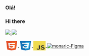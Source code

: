 ### Olá!  

### Hi there 

<!--
**monaric/monaric** is a ✨ _special_ ✨ repository because its `README.md` (this file) appears on your GitHub profile.

Here are some ideas to get you started:

- 🔭 I’m currently working on ...
- 🌱 I’m currently learning ...
- 👯 I’m looking to collaborate on ...
- 🤔 I’m looking for help with ...
- 💬 Ask me about ...
- 📫 How to reach me: ...
- 😄 Pronouns: ...
- ⚡ Fun fact: ...
-->
<div>
  <a href="https://github.com/bertassilaura">
  <img height="150em" src="https://github-readme-stats.vercel.app/api?username=monaric&show_icons=true&theme=jolly&include_all_commits=true&count_private=true"/>
  <img height="150em" src="https://github-readme-stats.vercel.app/api/top-langs/?username=monaric&layout=compact&langs_count=7&theme=jolly"/>
</div>

 <div style="display: inline_block"><br>
  <img align="center" alt="monaric-HTML" height="30" width="40" src="https://raw.githubusercontent.com/devicons/devicon/master/icons/html5/html5-original.svg">
  <img align="center" alt="monaric-CSS" height="30" width="40" src="https://raw.githubusercontent.com/devicons/devicon/master/icons/css3/css3-original.svg">
  <img align="center" alt="monaric-Javascript" height="30" width="40" src="https://raw.githubusercontent.com/devicons/devicon/master/icons/javascript/javascript-original.svg">
  <img align="center" alt="monaric-Figma" height="30" width="40" src="https://cdn.jsdelivr.net/gh/devicons/devicon/icons/figma/figma-original.svg">
